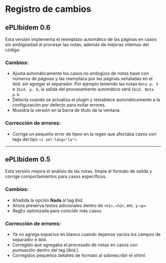 # Registro de cambios

## ePLIbidem 0.6
Esta versión implementa el reemplazo automático de las páginas en casos sin ambigüedad al procesar las notas, además de mejoras internas del código.

### Cambios:
* Ajusta automáticamente los casos no ambigüos de notas base con números de páginas y las reemplaza por las páginas señaladas en el ibíd. sin agregar el separador. Por ejemplo teniendo las notas `Nota p. 5` e `Ibíd. p. 6`, la salida del procesamiento automático será `Ibíd. Nota p.6`.
* Detecta cuando se actualiza el plugin y restablece automáticamente a la configuración por defecto para evitar errores.
* Muestra la versión en la barra de título de la ventana.

### Corrección de errores:
* Corrige un pequeño error de tipeo en la regex que afectaba casos con tags del tipo `<i xml:lang="la">`.

_____________________________

## ePLIbidem 0.5
Esta versión mejora el análisis de las notas, limpia el formato de salida y corrige comportamientos para casos específicos.

### Cambios:
* Añadida la opción **Nada** al tag ibid.
* Ahora preserva textos adicionales dentro de `<h1>`, `<h2>`, etc. y `<p>`.
* RegEx optimizada para coincidir más casos.

### Corrección de errores:
* Ya no agrega espacios en blanco cuando dejamos vacíos los campos de separador e ibíd.
* Corregido </i> que agregaba el procesado de notas en casos con puntuación dentro del tag (<i>ibid.</i>).
* Corregidos pequeños detalles de formato al sobrescribir el xhtml.
